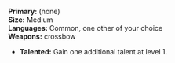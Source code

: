 **Primary:** (none)  
**Size:** Medium  
**Languages:** Common, one other of your choice  
**Weapons:** crossbow  

* **Talented:** Gain one additional talent at level 1.
